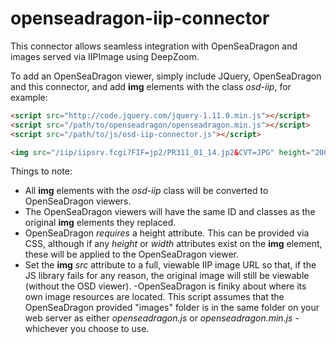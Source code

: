openseadragon-iip-connector
===========================

This connector allows seamless integration with OpenSeaDragon and images served via IIPImage using DeepZoom.

To add an OpenSeaDragon viewer, simply include JQuery, OpenSeaDragon and this connector, and add **img** elements with the class *osd-iip*, for example:

```html
<script src="http://code.jquery.com/jquery-1.11.0.min.js"></script>
<script src="/path/to/openseadragon/openseadragon.min.js"></script>
<script src="/path/to/js/osd-iip-connector.js"></script>

<img src="/iip/iipsrv.fcgi?FIF=jp2/PR311_01_14.jp2&CVT=JPG" height="200" width="300"  id="image_one" class="osd-iip another_class">
```

Things to note:

 - All **img** elements with the *osd-iip* class will be converted to OpenSeaDragon viewers.
 - The OpenSeaDragon viewers will have the same ID and classes as the original **img** elements they replaced.
 - OpenSeaDragon *requires* a height attribute. This can be provided via CSS, although if any *height* or *width* attributes exist on the **img** element, these will be applied to the OpenSeaDragon viewer.
 - Set the **img** *src* attribute to a full, viewable IIP image URL so that, if the JS library fails for any reason, the original image will still be viewable (without the OSD viewer).
 -OpenSeaDragon is finiky about where its own image resources are located. This script assumes that the OpenSeaDragon provided "images" folder is in the same folder on your web server as either *openseadragon.js* or *openseadragon.min.js* - whichever you choose to use.
